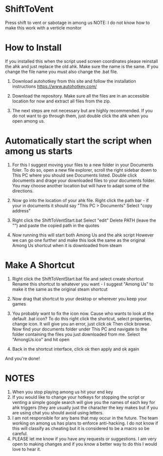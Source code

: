 # ShiftToVent
Press shift to vent or sabotage in among us
NOTE: I do not know how to make this work with a verticle monitor

# How to Install
If you installed this when the script used screen coordinates please reinstall the ahk and just replace the old ahk. Make sure the name is the same. If you change the file name you must also change the .bat file.
1) Download autohotkey from this site and follow the installation instructions
  https://www.autohotkey.com/

2) Download the repository. Make sure all the files are in an accessible location for now and extract all files from the zip.
  
3) The next steps are not necessary but are highly recommended. If you do not want to go through them, just double click the ahk when you open among us.

# Automatically start the script when among us starts

1) For this I suggest moving your files to a new folder in your Documents foler. 
  To do so, open a new file explorer, scroll the right sidebar down to This PC where you should see Documents listed.
  Double click documents and drage your downloaded files to your documents folder.
  You may choose another location but will have to adapt some of the directions.

2) Now go into the location of your ahk file. 
  Right click the path bar - if your in documents it should say "This PC > Documents"
  Select "copy address"

3) Right click the ShiftToVentStart.bat
  Select "edit"
  Delete PATH (leave the "") and paste the copied path in the quotes

4) Now running this will start both Among Us and the ahk script
  However we can go one further and make this look the same as the original Among Us shortcut when it is downloaded from steam
  
# Make A Shortcut
1) Right click the ShiftToVentStart.bat file and select create shortcut
  Rename this shortcut to whatever you want - I suggest "Among Us" to make it the same as the original steam shortcut

2) Now drag that shortcut to your desktop or wherever you keep your games

3) You probably want to fix the icon now. Cause who wants to look at the default .bat icon?
  To do this right click the shortcut, select properties, change icon.
  It will give you an error, just click ok
  Then click browse.
  Now find your documents folder under This PC and navigate to the folder containing the files you just downloaded from me.
  Select "AmongUs.ico" and hit open

4) Back in the shortcut interface,
  click ok then apply and ok again
  
And you're done!

# NOTES
1) When you stop playing among us hit your end key
2) If you would like to change your hotkeys for stopping the script or venting a simple google search will give you the names of each key for ahk triggers (they are usually just   the character the key makes but if you are using chat you should avoid using letters.
3) I am not responsible for any bans that may occur in the future. The team working on among us has plans to enforce anti-hacking. I do not know if this will classify as            cheating but it is considered to be a macro so be careful.
4) PLEASE let me know if you have any requests or suggestions. I am very open to making changes and if you know a better way to do this I would love to hear it.
